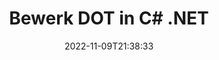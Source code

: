 ---
############################# Static ############################
layout: "auto-gen-editor"
date: 2022-11-09T21:38:33
draft: false
otherformats: doc docx dotx xls xlsx xlsm ppt pptx pptm mobi epub html mhtml txt xml csv pdf xps msg eml

############################# Head ############################
head_title: "DOT Editor — Bewerk DOT in C# .NET"
head_description: "Hoe bewerk je DOT in C# .NET met een paar regels code? Gebruik API's voor het verwerken van documenten van GroupDocs om meer dan 30 bestandsindelingen te bewerken, bij te werken en op te slaan."

############################# Header ############################
title: "Bewerk DOT in C# .NET"
description: "Effectieve en robuuste DOT bewerking met Server-side GroupDocs.Editor voor C# .NET API's, zonder het gebruik van software zoals Microsoft of Open Office."
bg_image: "https://cms.admin.containerize.com/templates/aspose/App_Themes/V3/images/bg/header1.png"
bg_overlay: false
button:
    enable: true
    icon: "fas fa-arrow-down"
    label: "Download gratis proefversie"
    link: "https://downloads.groupdocs.com/editor/net"

############################# SubMenu ############################
submenu:
    enable: true

    left:
        img_alt: "GroupDocs.Editor for .NET"
        image: "https://cms.admin.containerize.com/templates/groupdocs/images/product-logos/90x90-noborder/groupdocs-editor-net.png"
        product: "GroupDocs.Editor"
        platform: ".NET"

    middle:
        button:

            # button loop
            - link: "https://apireference.groupdocs.com/editor/net"
              text: "API-referentie"

            # button loop
            - link: "https://github.com/groupdocs-editor"
              text: "Codevoorbeelden"

            # button loop
            - link: "https://products.groupdocs.app/editor/family"
              text: "Live demo's"

            # button loop
            - link: "https://purchase.groupdocs.com/pricing/editor/net"
              text: "Prijzen"

    right:
        link_download: "https://downloads.groupdocs.com/editor"
        link_learn: "https://docs.groupdocs.com/editor/net"
        link_buy: "https://purchase.groupdocs.com"

############################# About ############################
about:
    enable: true
    title: "Over GroupDocs.Editor for .NET API"
    content: |
        [GroupDocs.Editor for .NET](/nl/editor/net/) API is de juiste keuze om Microsoft Word, Excel, PowerPoint, Open Office-documenten en -presentaties te bewerken. GroupDocs.Editor is een standalone API die geschikt is voor server-side en back-end systemen waar hoge prestaties vereist zijn. Het is niet afhankelijk van software zoals Microsoft of Open Office.

############################# Steps ############################
steps:
    enable: true
    title_left: "Stappen om DOT te bewerken in C#"
    content_left: |
        [GroupDocs.Editor for .NET](/nl/editor/net/) biedt ontwikkelaars een gemakkelijke en duidelijke manier om de DOT-bestanden te bewerken met een paar regels code.
        * Maak een instantie van de klasse 'Editor' met verplicht bestandspad of -stream en optionele klasse 'WordProcessingLoadOptions' en laad het bestand DOT
        * Maak en stel de klasse-instantie 'WordProcessingEditOptions' in voor de bestandsindeling DOT
        * Roep de `Editor.Edit()` methode aan en verkrijg een DOT document in HTML-formaat dat gemakkelijk kan worden bewerkt met elke WYSIWYG-editor.
        * Roep de methode 'Editor.Save()' aan en sla het bewerkte DOT-bestand op met de klasse 'WordProcessingSaveOptions'

        
    title_right: "systeem vereisten"
    content_right: |
        Een eenvoudige documentbewerking met GroupDocs.Editor for .NET API's kan worden gedaan door een paar eenvoudige stappen te implementeren. Onze API's worden ondersteund op alle belangrijke platforms en besturingssystemen. Voordat u de onderstaande code uitvoert, moet u ervoor zorgen dat de volgende vereisten op uw systeem zijn geïnstalleerd.

        * Besturingssystemen: Microsoft Windows, Linux, MacOS
        * Ontwikkelomgevingen: Microsoft Visual Studio, Xamarin, MonoDevelop
        * Kaders: .NET Framework, .NET Standard, .NET Core, Mono
        * Download de nieuwste versie van GroupDocs.Editor for .NET gedownload van [NuGet](https://www.nuget.org/packages/groupdocs.editor)
        
    code: |        
        ```csharp
        // Load the DOT file into Editor with the optional WordProcessingLoadOptions
        Editor editor = new Editor("source.dot", delegate { return new WordProcessingLoadOptions(); });

        // Create and adjust the edit options
        WordProcessingEditOptions editOptions = new WordProcessingEditOptions();

        // Open input DOT document for edit — obtain an intermediate document, that can be edited
        EditableDocument beforeEdit = editor.Edit(editOptions);

        // Grab DOT document content and associated resources from editable document
        string content = beforeEdit.GetContent();

        // Send the content to WYSIWYG-editor, edit it there, and send edited content back to the server-side
        // This step simulates a such operation
        string updatedContent = content.Replace("Subtitle", "Edited subtitle");

        // Grab edited content and resources from WYSIWYG-editor and create a new EditableDocument instance from it
        EditableDocument afterEdit = EditableDocument.FromMarkup(updatedContent, null);

        // Create a save options and select a desired output format
        WordProcessingSaveOptions saveOptions = new WordProcessingSaveOptions(Formats.WordProcessingFormats.Dot);

        // Save edited DOT document to the file
        editor.Save(afterEdit, "edited.dot", saveOptions);
        ```
        
############################# Demos ############################
demos:
    enable: true
    title: "DOT Editor Live demo's"
    content: |
        Bewerk DOT nu direct door naar de website [GroupDocs.Editor Live Demos](https://products.groupdocs.app/editor/family) te gaan.
        De live demo heeft de volgende voordelen:
        
############################# More Formats ############################
more_formats:
    enable: true
    title: "Andere ondersteunde editors"
    content: |
        U kunt ook andere bestandsindelingen bewerken. Zie de volledige lijst hieronder.


############################# Back to top ###############################
back_to_top:
    enable: true
---